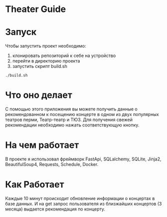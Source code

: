 # Theater Guide

# Запуск
Чтобы запустить проект необходимо:
1. клонировать репозиторий к себе на устройство
2. перейти в директорию проекта
3. запустить скрипт build.sh
```
./build.sh
```
# Что оно делает

С помощью этого приложения вы можете получить данные о рекомендованном к посещению концерте в одном из двух популярных театров перми, Театр-театр и ТЮЗ.
Для получения свежей рекомендации необходимо нажать соответствующую кнопку.

# На чем работает

В проекте я использовал фреймворк FastApi, SQLalchemy, SQLite, Jinja2, BeautifulSoup4, Requests, Schedule, Docker.

# Как Работает

Каждые 10 минут происходит обновление информации о концертах в базе данных. И на get запрос пользователя из близжайших концертов (3 месяца) выдается рекомендация по концерту.
